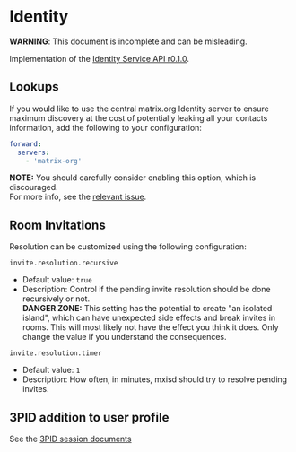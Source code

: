 # Identity
**WARNING**: This document is incomplete and can be misleading.

Implementation of the [Identity Service API r0.1.0](https://matrix.org/docs/spec/identity_service/r0.1.0.html).

## Lookups
If you would like to use the central matrix.org Identity server to ensure maximum discovery at the cost of potentially
leaking all your contacts information, add the following to your configuration:
```yaml
forward:
  servers:
    - 'matrix-org'
```
**NOTE:** You should carefully consider enabling this option, which is discouraged.  
For more info, see the [relevant issue](https://github.com/kamax-matrix/mxisd/issues/76).

## Room Invitations
Resolution can be customized using the following configuration:

`invite.resolution.recursive`  
- Default value: `true`  
- Description: Control if the pending invite resolution should be done recursively or not.  
  **DANGER ZONE:** This setting has the potential to create "an isolated island", which can have unexpected side effects
  and break invites in rooms. This will most likely not have the effect you think it does. Only change the value if you
  understand the consequences.

`invite.resolution.timer`  
- Default value: `1`  
- Description: How often, in minutes, mxisd should try to resolve pending invites.

## 3PID addition to user profile
See the [3PID session documents](../threepids/session)
